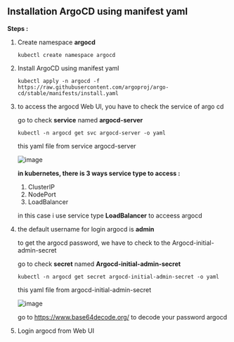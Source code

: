## Installation ArgoCD using manifest yaml

**Steps :**

1. Create namespace **argocd**
   ```
   kubectl create namespace argocd
   ```

2. Install ArgoCD using manifest yaml
   ```
   kubectl apply -n argocd -f https://raw.githubusercontent.com/argoproj/argo-cd/stable/manifests/install.yaml
   ```

3. to access the argocd Web UI, you have to check the service of argo cd

   go to check **service** named **argocd-server**
   ```
   kubectl -n argocd get svc argocd-server -o yaml
   ```
   this yaml file from service argocd-server

   ![image](https://github.com/fakhriyfasya/documentation/assets/67684999/07e40b3a-a531-4865-8a5f-49d7f2083f53)

   **in kubernetes, there is 3 ways service type to access :**
   1. ClusterIP
   2. NodePort
   3. LoadBalancer
  
   in this case i use service type **LoadBalancer** to acceess argocd

4. the default username for login argocd is **admin**

   to get the argocd password, we have to check to the Argocd-initial-admin-secret

   go to check **secret** named **Argocd-initial-admin-secret**

   ```
   kubectl -n argocd get secret argocd-initial-admin-secret -o yaml
   ```
   
   this yaml file from argocd-initial-admin-secret

   ![image](https://github.com/fakhriyfasya/documentation/assets/67684999/788138de-2ac5-4083-bdc2-be9fe3690585)

   go to https://www.base64decode.org/ to decode your password argocd

4. Login argocd from Web UI
   

